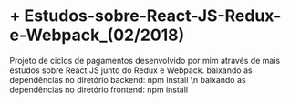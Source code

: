 # + Estudos-sobre-React-JS-Redux-e-Webpack_(02/2018)
Projeto de ciclos de pagamentos desenvolvido por mim através de mais estudos sobre React JS junto do Redux e Webpack.
baixando as dependências no diretório backend: npm install \n
baixando as dependências no diretório frontend: npm install


